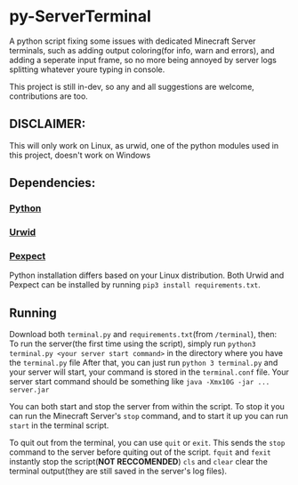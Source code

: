 # py-ServerTerminal
A python script fixing some issues with dedicated Minecraft Server terminals, such as adding output coloring(for info, warn and errors), and adding a seperate input frame, so no more being annoyed by server logs splitting whatever youre typing in console.

This project is still in-dev, so any and all suggestions are welcome, contributions are too.

## DISCLAIMER:
This will only work on Linux, as urwid, one of the python modules used in this project, doesn't work on Windows

## Dependencies:
### [Python](https://www.python.org/)
### [Urwid](https://urwid.org/)
### [Pexpect](https://pexpect.readthedocs.io/en/stable/)

Python installation differs based on your Linux distribution.
Both Urwid and Pexpect can be installed by running `pip3 install requirements.txt`.

## Running
Download both `terminal.py` and `requirements.txt`(from `/terminal`), then: <br />
To run the server(the first time using the script), simply run `python3 terminal.py <your server start command>` in the directory where you have the `terminal.py` file
After that, you can just run `python 3 terminal.py` and your server will start, your command is stored in the `terminal.conf` file.
Your server start command should be something like `java -Xmx10G -jar ... server.jar`

You can both start and stop the server from within the script. To stop it you can run the Minecraft Server's `stop` command, and to start it up you can run `start` in the terminal script.

To quit out from the terminal, you can use `quit` or `exit`. This sends the `stop` command to the server before quiting out of the script.
`fquit` and `fexit` instantly stop the script(**NOT RECCOMENDED**)
`cls` and `clear` clear the terminal output(they are still saved in the server's log files).
